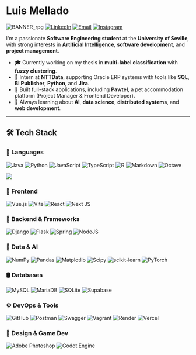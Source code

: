 # Luis Mellado

![BANNER_rpg](https://github.com/user-attachments/assets/daa370a6-6615-4cf7-bc1c-4859cd2db096)
[![LinkedIn](https://img.shields.io/badge/LinkedIn-%230077B5.svg?logo=linkedin&logoColor=white)](https://linkedin.com/in/mellado-diaz-luis)
[![Email](https://img.shields.io/badge/Email-D14836?logo=gmail&logoColor=white)](mailto:melladodiazluis@gmail.com)
[![Instagram](https://img.shields.io/badge/Instagram-%23E4405F.svg?logo=Instagram&logoColor=white)](https://instagram.com/luinki2003)


I'm a passionate **Software Engineering student** at the **University of Seville**, with strong interests in **Artificial Intelligence**, **software development**, and **project management**.

- 🎓 Currently working on my thesis in **multi-label classification** with **fuzzy clustering**.
- 💼 Intern at **NTTData**, supporting Oracle ERP systems with tools like **SQL**, **BI Publisher**, **Python**, and **Jira**.
- 🚀 Built full-stack applications, including **Pawtel**, a pet accommodation platform (Project Manager & Frontend Developer).
- 🌱 Always learning about **AI**, **data science**, **distributed systems**, and **web development**.

---

## 🛠️ Tech Stack

### 🧠 Languages
![Java](https://img.shields.io/badge/java-%23ED8B00.svg?style=for-the-badge&logo=openjdk&logoColor=white)
![Python](https://img.shields.io/badge/python-3670A0?style=for-the-badge&logo=python&logoColor=ffdd54)
![JavaScript](https://img.shields.io/badge/javascript-%23323330.svg?style=for-the-badge&logo=javascript&logoColor=%23F7DF1E)
![TypeScript](https://img.shields.io/badge/typescript-%23007ACC.svg?style=for-the-badge&logo=typescript&logoColor=white)
![R](https://img.shields.io/badge/r-%23276DC3.svg?style=for-the-badge&logo=r&logoColor=white)
![Markdown](https://img.shields.io/badge/markdown-%23000000.svg?style=for-the-badge&logo=markdown&logoColor=white)
![Octave](https://img.shields.io/badge/OCTAVE-darkblue?style=for-the-badge&logo=octave&logoColor=fcd683)

![](https://github-readme-stats.vercel.app/api/top-langs/?username=LuisMelladoDiaz&theme=dark&hide_border=false&layout=compact)


### 🧩 Frontend
![Vue.js](https://img.shields.io/badge/vue.js-%2335495e.svg?style=for-the-badge&logo=vuedotjs&logoColor=%234FC08D)
![Vite](https://img.shields.io/badge/vite-%23646CFF.svg?style=for-the-badge&logo=vite&logoColor=white)
![React](https://img.shields.io/badge/react-%2320232a.svg?style=for-the-badge&logo=react&logoColor=%2361DAFB)
![Next JS](https://img.shields.io/badge/Next-black?style=for-the-badge&logo=next.js&logoColor=white)

### 🧱 Backend & Frameworks
![Django](https://img.shields.io/badge/django-%23092E20.svg?style=for-the-badge&logo=django&logoColor=white)
![Flask](https://img.shields.io/badge/flask-%23000.svg?style=for-the-badge&logo=flask&logoColor=white)
![Spring](https://img.shields.io/badge/spring-%236DB33F.svg?style=for-the-badge&logo=spring&logoColor=white)
![NodeJS](https://img.shields.io/badge/node.js-6DA55F?style=for-the-badge&logo=node.js&logoColor=white)

### 🧪 Data & AI
![NumPy](https://img.shields.io/badge/numpy-%23013243.svg?style=for-the-badge&logo=numpy&logoColor=white)
![Pandas](https://img.shields.io/badge/pandas-%23150458.svg?style=for-the-badge&logo=pandas&logoColor=white)
![Matplotlib](https://img.shields.io/badge/Matplotlib-%23ffffff.svg?style=for-the-badge&logo=Matplotlib&logoColor=black)
![Scipy](https://img.shields.io/badge/SciPy-%230C55A5.svg?style=for-the-badge&logo=scipy&logoColor=white)
![scikit-learn](https://img.shields.io/badge/scikit--learn-%23F7931E.svg?style=for-the-badge&logo=scikit-learn&logoColor=white)
![PyTorch](https://img.shields.io/badge/PyTorch-%23EE4C2C.svg?style=for-the-badge&logo=PyTorch&logoColor=white)

### 🛢️ Databases
![MySQL](https://img.shields.io/badge/mysql-4479A1.svg?style=for-the-badge&logo=mysql&logoColor=white)
![MariaDB](https://img.shields.io/badge/MariaDB-003545?style=for-the-badge&logo=mariadb&logoColor=white)
![SQLite](https://img.shields.io/badge/sqlite-%2307405e.svg?style=for-the-badge&logo=sqlite&logoColor=white)
![Supabase](https://img.shields.io/badge/Supabase-3ECF8E?style=for-the-badge&logo=supabase&logoColor=white)

### ⚙️ DevOps & Tools
![GitHub](https://img.shields.io/badge/github-%23121011.svg?style=for-the-badge&logo=github&logoColor=white)
![Postman](https://img.shields.io/badge/Postman-FF6C37?style=for-the-badge&logo=postman&logoColor=white)
![Swagger](https://img.shields.io/badge/-Swagger-%23Clojure?style=for-the-badge&logo=swagger&logoColor=white)
![Vagrant](https://img.shields.io/badge/vagrant-%231563FF.svg?style=for-the-badge&logo=vagrant&logoColor=white)
![Render](https://img.shields.io/badge/Render-%46E3B7.svg?style=for-the-badge&logo=render&logoColor=white)
![Vercel](https://img.shields.io/badge/vercel-%23000000.svg?style=for-the-badge&logo=vercel&logoColor=white)

### 🎨 Design & Game Dev
![Adobe Photoshop](https://img.shields.io/badge/adobe%20photoshop-%2331A8FF.svg?style=for-the-badge&logo=adobe%20photoshop&logoColor=white)
![Godot Engine](https://img.shields.io/badge/GODOT-%23FFFFFF.svg?style=for-the-badge&logo=godot-engine)



